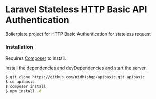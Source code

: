 # Laravel Stateless HTTP Basic API Authentication 


Boilerplate project for HTTP Basic Authentication for stateless request

### Installation

Requires [Composer](https://getcomposer.org/download/) to install.

Install the dependencies and devDependencies and start the server.

```sh
$ git clone https://github.com/nidhishgp/apibasic.git apibasic
$ cd apibasic
$ composer install
$ npm install -d
```
